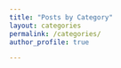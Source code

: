 ```yaml
---
title: "Posts by Category"
layout: categories
permalink: /categories/
author_profile: true

---
```



